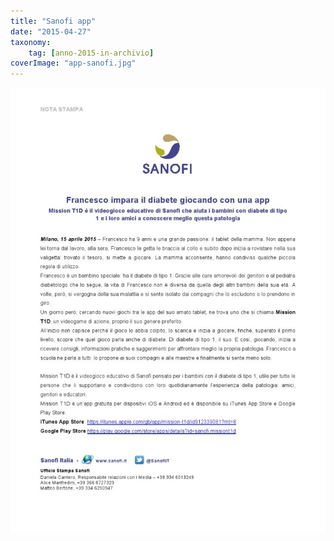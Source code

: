 ```yaml
---
title: "Sanofi app"
date: "2015-04-27"
taxonomy: 
    tag: [anno-2015-in-archivio]
coverImage: "app-sanofi.jpg"
---
```


![](images/app-sanofi.jpg)
